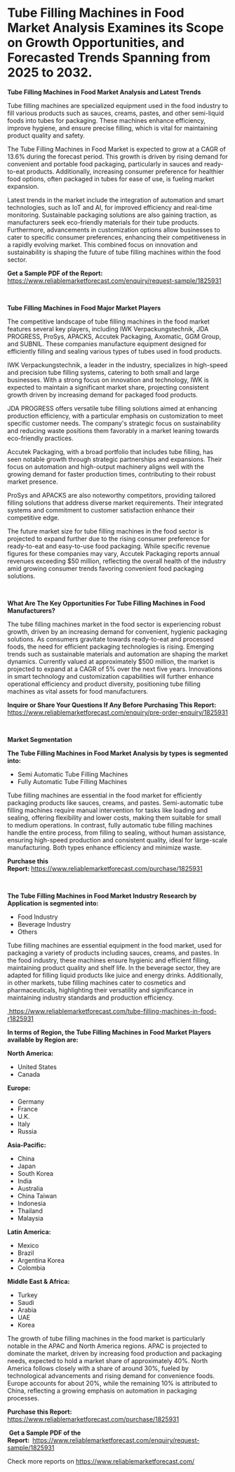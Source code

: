 <p><h1>Tube Filling Machines in Food Market Analysis Examines its Scope on Growth Opportunities, and Forecasted Trends Spanning from 2025 to 2032.</h1></p><p><strong>Tube Filling Machines in Food Market Analysis and Latest Trends</strong></p>
<p><p>Tube filling machines are specialized equipment used in the food industry to fill various products such as sauces, creams, pastes, and other semi-liquid foods into tubes for packaging. These machines enhance efficiency, improve hygiene, and ensure precise filling, which is vital for maintaining product quality and safety.</p><p>The Tube Filling Machines in Food Market is expected to grow at a CAGR of 13.6% during the forecast period. This growth is driven by rising demand for convenient and portable food packaging, particularly in sauces and ready-to-eat products. Additionally, increasing consumer preference for healthier food options, often packaged in tubes for ease of use, is fueling market expansion.</p><p>Latest trends in the market include the integration of automation and smart technologies, such as IoT and AI, for improved efficiency and real-time monitoring. Sustainable packaging solutions are also gaining traction, as manufacturers seek eco-friendly materials for their tube products. Furthermore, advancements in customization options allow businesses to cater to specific consumer preferences, enhancing their competitiveness in a rapidly evolving market. This combined focus on innovation and sustainability is shaping the future of tube filling machines within the food sector.</p></p>
<p><strong>Get a Sample PDF of the Report:&nbsp;</strong> <a href="https://www.reliablemarketforecast.com/enquiry/request-sample/1825931?utm_campaign=2789&utm_medium=2&utm_source=Github&utm_content=ia&utm_term=28022025&utm_id=tube-filling-machines-in-food">https://www.reliablemarketforecast.com/enquiry/request-sample/1825931</a></p>
<p>&nbsp;</p>
<p><strong>Tube Filling Machines in Food Major Market Players</strong></p>
<p><p>The competitive landscape of tube filling machines in the food market features several key players, including IWK Verpackungstechnik, JDA PROGRESS, ProSys, APACKS, Accutek Packaging, Axomatic, GGM Group, and SUBNIL. These companies manufacture equipment designed for efficiently filling and sealing various types of tubes used in food products.</p><p>IWK Verpackungstechnik, a leader in the industry, specializes in high-speed and precision tube filling systems, catering to both small and large businesses. With a strong focus on innovation and technology, IWK is expected to maintain a significant market share, projecting consistent growth driven by increasing demand for packaged food products.</p><p>JDA PROGRESS offers versatile tube filling solutions aimed at enhancing production efficiency, with a particular emphasis on customization to meet specific customer needs. The company's strategic focus on sustainability and reducing waste positions them favorably in a market leaning towards eco-friendly practices.</p><p>Accutek Packaging, with a broad portfolio that includes tube filling, has seen notable growth through strategic partnerships and expansions. Their focus on automation and high-output machinery aligns well with the growing demand for faster production times, contributing to their robust market presence.</p><p>ProSys and APACKS are also noteworthy competitors, providing tailored filling solutions that address diverse market requirements. Their integrated systems and commitment to customer satisfaction enhance their competitive edge.</p><p>The future market size for tube filling machines in the food sector is projected to expand further due to the rising consumer preference for ready-to-eat and easy-to-use food packaging. While specific revenue figures for these companies may vary, Accutek Packaging reports annual revenues exceeding $50 million, reflecting the overall health of the industry amid growing consumer trends favoring convenient food packaging solutions.</p></p>
<p>&nbsp;</p>
<p><strong>What Are The Key Opportunities For Tube Filling Machines in Food Manufacturers?</strong></p>
<p><p>The tube filling machines market in the food sector is experiencing robust growth, driven by an increasing demand for convenient, hygienic packaging solutions. As consumers gravitate towards ready-to-eat and processed foods, the need for efficient packaging technologies is rising. Emerging trends such as sustainable materials and automation are shaping the market dynamics. Currently valued at approximately $500 million, the market is projected to expand at a CAGR of 5% over the next five years. Innovations in smart technology and customization capabilities will further enhance operational efficiency and product diversity, positioning tube filling machines as vital assets for food manufacturers.</p></p>
<p><strong>Inquire or Share Your Questions If Any Before Purchasing This Report:</strong> <a href="https://www.reliablemarketforecast.com/enquiry/pre-order-enquiry/1825931?utm_campaign=2789&utm_medium=2&utm_source=Github&utm_content=ia&utm_term=28022025&utm_id=tube-filling-machines-in-food">https://www.reliablemarketforecast.com/enquiry/pre-order-enquiry/1825931</a></p>
<p>&nbsp;</p>
<p><strong>Market Segmentation</strong></p>
<p><strong>The Tube Filling Machines in Food Market Analysis by types is segmented into:</strong></p>
<p><ul><li>Semi Automatic Tube Filling Machines</li><li>Fully Automatic Tube Filling Machines</li></ul></p>
<p><p>Tube filling machines are essential in the food market for efficiently packaging products like sauces, creams, and pastes. Semi-automatic tube filling machines require manual intervention for tasks like loading and sealing, offering flexibility and lower costs, making them suitable for small to medium operations. In contrast, fully automatic tube filling machines handle the entire process, from filling to sealing, without human assistance, ensuring high-speed production and consistent quality, ideal for large-scale manufacturing. Both types enhance efficiency and minimize waste.</p></p>
<p><strong>Purchase this Report:&nbsp;</strong><a href="https://www.reliablemarketforecast.com/purchase/1825931?utm_campaign=2789&utm_medium=2&utm_source=Github&utm_content=ia&utm_term=28022025&utm_id=tube-filling-machines-in-food">https://www.reliablemarketforecast.com/purchase/1825931</a></p>
<p>&nbsp;</p>
<p><strong>The Tube Filling Machines in Food Market Industry Research by Application is segmented into:</strong></p>
<p><ul><li>Food Industry</li><li>Beverage Industry</li><li>Others</li></ul></p>
<p><p>Tube filling machines are essential equipment in the food market, used for packaging a variety of products including sauces, creams, and pastes. In the food industry, these machines ensure hygienic and efficient filling, maintaining product quality and shelf life. In the beverage sector, they are adapted for filling liquid products like juice and energy drinks. Additionally, in other markets, tube filling machines cater to cosmetics and pharmaceuticals, highlighting their versatility and significance in maintaining industry standards and production efficiency.</p></p>
<p><a href="https://www.reliablemarketforecast.com/tube-filling-machines-in-food-r1825931?utm_campaign=2789&utm_medium=2&utm_source=Github&utm_content=ia&utm_term=28022025&utm_id=tube-filling-machines-in-food">&nbsp;https://www.reliablemarketforecast.com/tube-filling-machines-in-food-r1825931</a></p>
<p><strong>In terms of Region, the Tube Filling Machines in Food Market Players available by Region are:</strong></p>
<p>
    <p> <strong> North America: </strong>
        <ul>
            <li>United States</li>
            <li>Canada</li>
        </ul>
        </p> 
    <p> <strong> Europe: </strong>
        <ul>
            <li>Germany</li>
            <li>France</li>
            <li>U.K.</li>
            <li>Italy</li>
            <li>Russia</li>
        </ul>
        </p> 
    <p> <strong> Asia-Pacific: </strong>
        <ul>
            <li>China</li>
            <li>Japan</li>
            <li>South Korea</li>
            <li>India</li>
            <li>Australia</li>
            <li>China Taiwan</li>
            <li>Indonesia</li>
            <li>Thailand</li>
            <li>Malaysia</li>
        </ul>
        </p> 
    <p> <strong> Latin America: </strong>
        <ul>
            <li>Mexico</li>
            <li>Brazil</li>
            <li>Argentina Korea</li>
            <li>Colombia</li>
        </ul>
        </p> 
    <p> <strong> Middle East & Africa: </strong>
        <ul>
            <li>Turkey</li>
            <li>Saudi</li>
            <li>Arabia</li>
            <li>UAE</li>
            <li>Korea</li>
        </ul>
    </p>
    </p>
<p><p>The growth of tube filling machines in the food market is particularly notable in the APAC and North America regions. APAC is projected to dominate the market, driven by increasing food production and packaging needs, expected to hold a market share of approximately 40%. North America follows closely with a share of around 30%, fueled by technological advancements and rising demand for convenience foods. Europe accounts for about 20%, while the remaining 10% is attributed to China, reflecting a growing emphasis on automation in packaging processes.</p></p>
<p><strong>Purchase this Report: </strong><a href="https://www.reliablemarketforecast.com/purchase/1825931?utm_campaign=2789&utm_medium=2&utm_source=Github&utm_content=ia&utm_term=28022025&utm_id=tube-filling-machines-in-food">https://www.reliablemarketforecast.com/purchase/1825931</a></p>
<p>&nbsp;<strong>Get a Sample PDF of the Report:&nbsp;&nbsp;</strong><a href="https://www.reliablemarketforecast.com/enquiry/request-sample/1825931?utm_campaign=2789&utm_medium=2&utm_source=Github&utm_content=ia&utm_term=28022025&utm_id=tube-filling-machines-in-food">https://www.reliablemarketforecast.com/enquiry/request-sample/1825931</a></p>
<p><strong></strong></p>
<p>Check more reports on <a href="https://www.reliablemarketforecast.com/?utm_campaign=2789&utm_medium=2&utm_source=Github&utm_content=ia&utm_term=28022025&utm_id=tube-filling-machines-in-food">https://www.reliablemarketforecast.com/</a></p>